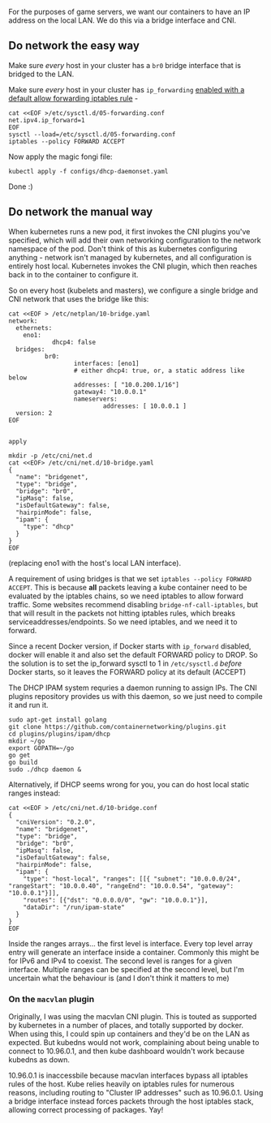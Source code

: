 For the purposes of game servers, we want our containers to have an IP address on the  local LAN. We do this via a bridge interface and CNI.

## Do network the easy way

Make sure *every* host in your cluster has a `br0` bridge interface that is bridged to the LAN.

Make sure *every* host in your cluster has `ip_forwarding` [enabled with a default allow forwarding iptables rule](https://github.com/OpenSourceLAN/dhcp-cni-plugin#how-to-use) -

```
cat <<EOF >/etc/sysctl.d/05-forwarding.conf 
net.ipv4.ip_forward=1
EOF
sysctl --load=/etc/sysctl.d/05-forwarding.conf 
iptables --policy FORWARD ACCEPT
```

Now apply the magic fongi file:

```
kubectl apply -f configs/dhcp-daemonset.yaml
```

Done :)

## Do network the manual way

When kubernetes runs a new pod, it first invokes the CNI plugins you've specified, which will add their own networking configuration to the network namespace of the pod. Don't think of this as kubernetes configuring anything - network isn't managed by kubernetes, and all configuration is entirely host local. Kubernetes invokes the CNI plugin, which then reaches back in to the container to configure it.

So on every host (kubelets and masters), we configure a single bridge and CNI network that uses the bridge like this:

```
cat <<EOF > /etc/netplan/10-bridge.yaml
network:
  ethernets:
    eno1:
            dhcp4: false
  bridges:
          br0:
                  interfaces: [eno1]
                  # either dhcp4: true, or, a static address like below
                  addresses: [ "10.0.200.1/16"]
                  gateway4: "10.0.0.1"
                  nameservers:
                          addresses: [ 10.0.0.1 ]
  version: 2
EOF


apply

mkdir -p /etc/cni/net.d
cat <<EOF> /etc/cni/net.d/10-bridge.yaml 
{
  "name": "bridgenet",
  "type": "bridge",
  "bridge": "br0",
  "ipMasq": false,
  "isDefaultGateway": false,
  "hairpinMode": false,
  "ipam": {
    "type": "dhcp"
  }
}
EOF

```
(replacing eno1 with the host's local LAN interface).

A requirement of using bridges is that we set  `iptables --policy FORWARD ACCEPT`. This is because **all** packets leaving a kube container need to be evaluated by the iptables chains, so we need iptables to allow forward traffic. 
Some websites recommend disabling `bridge-nf-call-iptables`, but that will result in the packets not hitting iptables rules, which breaks serviceaddresses/endpoints. So we need iptables, and we need it to forward.

Since a recent Docker version, if Docker starts with `ip_forward` disabled, docker will enable it and also set the default FORWARD policy to DROP. So the solution is to set the ip_forward sysctl to 1 in `/etc/sysctl.d` _before_ Docker starts, so it leaves the FORWARD policy at its default (ACCEPT)

The DHCP IPAM system requries a daemon running to assign IPs. The CNI plugins repository provides us with this daemon, so we just need to compile it and run it.

```
sudo apt-get install golang
git clone https://github.com/containernetworking/plugins.git
cd plugins/plugins/ipam/dhcp
mkdir ~/go
export GOPATH=~/go
go get
go build
sudo ./dhcp daemon &
```

Alternatively, if DHCP seems wrong for you, you can do host local static ranges instead:

```
cat <<EOF > /etc/cni/net.d/10-bridge.conf
{
  "cniVersion": "0.2.0",
  "name": "bridgenet",
  "type": "bridge",
  "bridge": "br0",
  "ipMasq": false,
  "isDefaultGateway": false,
  "hairpinMode": false,
  "ipam": {
    "type": "host-local", "ranges": [[{ "subnet": "10.0.0.0/24", "rangeStart": "10.0.0.40", "rangeEnd": "10.0.0.54", "gateway": "10.0.0.1"}]],
    "routes": [{"dst": "0.0.0.0/0", "gw": "10.0.0.1"}],
    "dataDir": "/run/ipam-state"  
  }
}
EOF
```

Inside the ranges arrays... the first level is interface. Every top level array entry will generate an interface inside a container. Commonly this might be for IPv6 and IPv4 to coexist. The second level is ranges for a given interface. Multiple ranges can be specified at the second level, but I'm uncertain what the behaviour is (and I don't think it matters to me)


### On the `macvlan` plugin

Originally, I was using the macvlan CNI plugin. This is touted as supported by kubernetes in a number of places, and totally supported by docker. When using this, I could spin up containers and they'd be on the LAN as expected. But kubedns would not work, complaining about being unable to connect to 10.96.0.1, and then kube dashboard wouldn't work because kubedns as down.

10.96.0.1 is inaccessbile because macvlan interfaces bypass all iptables rules of the host. Kube relies heavily on iptables rules for numerous reasons, including routing to "Cluster IP addresses" such as 10.96.0.1. Using a bridge interface instead forces packets through the host iptables stack, allowing correct processing of packages. Yay!


